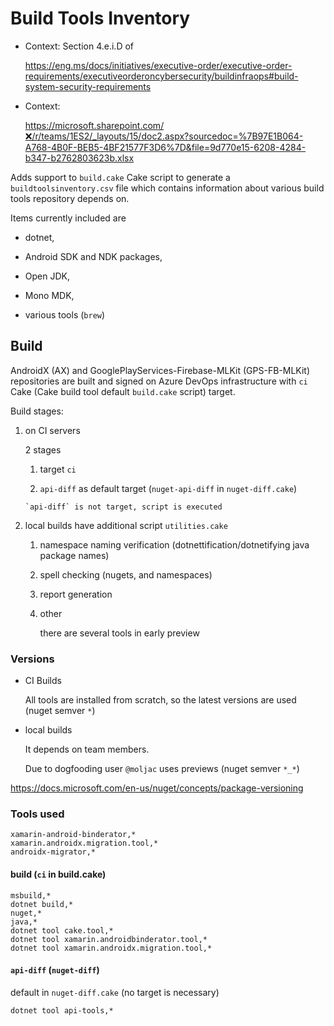 # Build Tools Inventory


*   Context: Section 4.e.i.D of 

    https://eng.ms/docs/initiatives/executive-order/executive-order-requirements/executiveorderoncybersecurity/buildinfraops#build-system-security-requirements

*   Context: 

    https://microsoft.sharepoint.com/❌/r/teams/1ES2/_layouts/15/doc2.aspx?sourcedoc=%7B97E1B064-A768-4B0F-BEB5-4BF21577F3D6%7D&file=9d770e15-6208-4284-b347-b2762803623b.xlsx


Adds support to `build.cake` Cake script to generate a `buildtoolsinventory.csv` file
which contains information about various build tools repository depends on.

Items currently included are 

*   dotnet, 

*   Android SDK and NDK packages,

*   Open JDK, 

*   Mono MDK, 

*   various tools (`brew`)


## Build

AndroidX (AX) and GooglePlayServices-Firebase-MLKit (GPS-FB-MLKit) repositories are built and signed
on Azure DevOps infrastructure with `ci` Cake (Cake build tool default `build.cake` script) target.

Build stages:

1.  on CI servers 

    2 stages

    1.   target `ci`

    2.   `api-diff` as default target (`nuget-api-diff` in `nuget-diff.cake`)

        `api-diff` is not target, script is executed

2. local builds have additional script `utilities.cake`

    1.  namespace naming verification (dotnettification/dotnetifying java package names)

    2.  spell checking (nugets, and namespaces)

    3.  report generation

    4.  other

        there are several tools in early preview 

### Versions

*   CI Builds

    All tools are installed from scratch, so the latest versions are used (nuget semver `*`)

*   local builds

    It depends on team members. 
    
    Due to dogfooding user `@moljac` uses previews (nuget semver `*_*`)

https://docs.microsoft.com/en-us/nuget/concepts/package-versioning

### Tools used

```
xamarin-android-binderator,*
xamarin.androidx.migration.tool,*
androidx-migrator,*
```

#### build (`ci` in build.cake)

```
msbuild,*
dotnet build,*
nuget,*
java,*
dotnet tool cake.tool,*
dotnet tool xamarin.androidbinderator.tool,*
dotnet tool xamarin.androidx.migration.tool,*
```


#### `api-diff` (`nuget-diff`)

default in `nuget-diff.cake` (no target is necessary)

```
dotnet tool api-tools,*
```